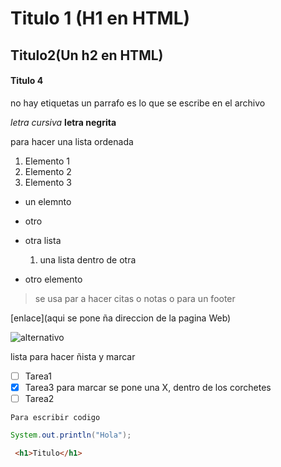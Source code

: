 # Titulo 1 (H1 en HTML)
## Titulo2(Un h2 en HTML)
#### Titulo 4

no hay etiquetas un parrafo es lo que se escribe en el archivo

*letra cursiva*  **letra negrita**  

para hacer una lista ordenada

1. Elemento 1
2. Elemento 2
3. Elemento 3
   
- un elemnto
- otro  

- otra lista
    1. una lista dentro de otra
- otro elemento

> se usa par a hacer citas o notas o para un footer

[enlace](aqui se pone ña direccion de la pagina Web)

![alternativo](https://images.app.goo.gl/yoL8ae6h2gcAJ5iy8)

lista para hacer ñista y marcar

- [ ] Tarea1
- [X] Tarea3 para marcar se pone una X, dentro de los corchetes
- [ ] Tarea2
  
```
Para escribir codigo
```

```java
System.out.println("Hola");
```

```html
 <h1>Titulo</h1>
```

